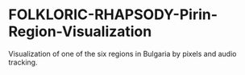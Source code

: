 # FOLKLORIC-RHAPSODY-Pirin-Region-Visualization
Visualization of one of the six regions in Bulgaria by pixels and audio tracking.
